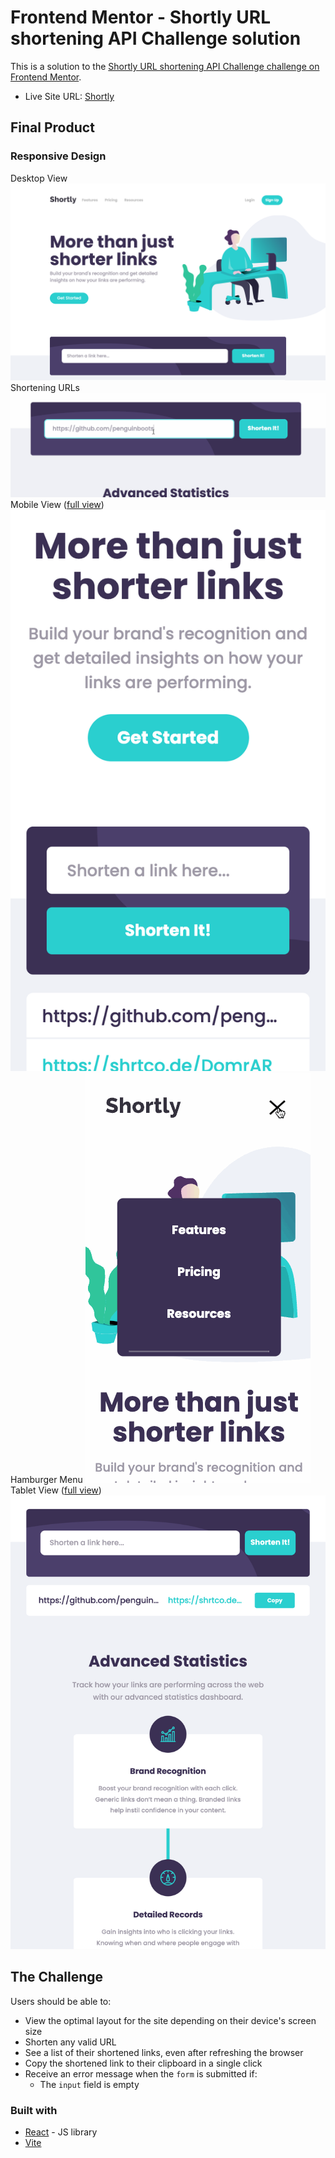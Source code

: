 # Frontend Mentor - Shortly URL shortening API Challenge solution

This is a solution to the [Shortly URL shortening API Challenge challenge on Frontend Mentor](https://www.frontendmentor.io/challenges/url-shortening-api-landing-page-2ce3ob-G).

- Live Site URL: [Shortly](https://shortly-url-shortener-five.vercel.app/)

## Final Product
### Responsive Design
Desktop View
![Desktop view](/docs/view-desktop-partial.png)
Shortening URLs
![Submit URL for shortening](/docs/create-url.gif)
Mobile View ([full view](/docs/view-iphone-se-full.png))
![iPhone SE partial view](/docs/view-iphone-se-partial.png)
Hamburger Menu
![Hamburger menu](/docs/hamburger-menu.gif)
Tablet View ([full view](/docs/view-ipad-air-full.png))
![iPad Air partial view](/docs/view-ipad-air-partial.png)

## The Challenge
Users should be able to:
- View the optimal layout for the site depending on their device's screen size
- Shorten any valid URL
- See a list of their shortened links, even after refreshing the browser
- Copy the shortened link to their clipboard in a single click
- Receive an error message when the `form` is submitted if:
  - The `input` field is empty

### Built with
- [React](https://reactjs.org/) - JS library
- [Vite](https://vitejs.dev/)
